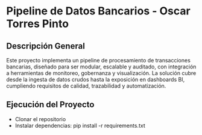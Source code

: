 # Pipeline de Datos Bancarios - Oscar Torres Pinto
## Descripción General
Este proyecto implementa un pipeline de procesamiento de transacciones bancarias, diseñado para ser modular, escalable y auditado, con integración a herramientas de monitoreo, gobernanza y visualización. La solución cubre desde la ingesta de datos crudos hasta la exposición en dashboards BI, cumpliendo requisitos de calidad, trazabilidad y automatización.

## Ejecución del Proyecto
- Clonar el repositorio
- Instalar dependencias: pip install -r requirements.txt

